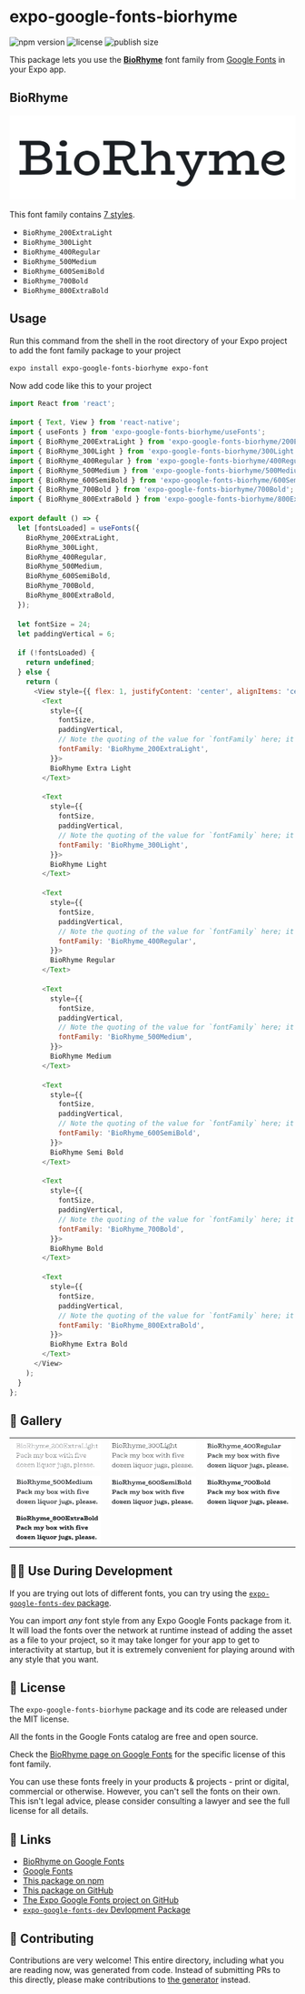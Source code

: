 # expo-google-fonts-biorhyme

![npm version](https://flat.badgen.net/npm/v/expo-google-fonts-biorhyme)
![license](https://flat.badgen.net/github/license/expo/google-fonts)
![publish size](https://flat.badgen.net/packagephobia/install/expo-google-fonts-biorhyme)

This package lets you use the [**BioRhyme**](https://fonts.google.com/specimen/BioRhyme) font family from [Google Fonts](https://fonts.google.com/) in your Expo app.

## BioRhyme

![BioRhyme](./font-family.png)

This font family contains [7 styles](#-gallery).

- `BioRhyme_200ExtraLight`
- `BioRhyme_300Light`
- `BioRhyme_400Regular`
- `BioRhyme_500Medium`
- `BioRhyme_600SemiBold`
- `BioRhyme_700Bold`
- `BioRhyme_800ExtraBold`

## Usage

Run this command from the shell in the root directory of your Expo project to add the font family package to your project
```sh
expo install expo-google-fonts-biorhyme expo-font
```

Now add code like this to your project
```js
import React from 'react';

import { Text, View } from 'react-native';
import { useFonts } from 'expo-google-fonts-biorhyme/useFonts';
import { BioRhyme_200ExtraLight } from 'expo-google-fonts-biorhyme/200ExtraLight';
import { BioRhyme_300Light } from 'expo-google-fonts-biorhyme/300Light';
import { BioRhyme_400Regular } from 'expo-google-fonts-biorhyme/400Regular';
import { BioRhyme_500Medium } from 'expo-google-fonts-biorhyme/500Medium';
import { BioRhyme_600SemiBold } from 'expo-google-fonts-biorhyme/600SemiBold';
import { BioRhyme_700Bold } from 'expo-google-fonts-biorhyme/700Bold';
import { BioRhyme_800ExtraBold } from 'expo-google-fonts-biorhyme/800ExtraBold';

export default () => {
  let [fontsLoaded] = useFonts({
    BioRhyme_200ExtraLight,
    BioRhyme_300Light,
    BioRhyme_400Regular,
    BioRhyme_500Medium,
    BioRhyme_600SemiBold,
    BioRhyme_700Bold,
    BioRhyme_800ExtraBold,
  });

  let fontSize = 24;
  let paddingVertical = 6;

  if (!fontsLoaded) {
    return undefined;
  } else {
    return (
      <View style={{ flex: 1, justifyContent: 'center', alignItems: 'center' }}>
        <Text
          style={{
            fontSize,
            paddingVertical,
            // Note the quoting of the value for `fontFamily` here; it expects a string!
            fontFamily: 'BioRhyme_200ExtraLight',
          }}>
          BioRhyme Extra Light
        </Text>

        <Text
          style={{
            fontSize,
            paddingVertical,
            // Note the quoting of the value for `fontFamily` here; it expects a string!
            fontFamily: 'BioRhyme_300Light',
          }}>
          BioRhyme Light
        </Text>

        <Text
          style={{
            fontSize,
            paddingVertical,
            // Note the quoting of the value for `fontFamily` here; it expects a string!
            fontFamily: 'BioRhyme_400Regular',
          }}>
          BioRhyme Regular
        </Text>

        <Text
          style={{
            fontSize,
            paddingVertical,
            // Note the quoting of the value for `fontFamily` here; it expects a string!
            fontFamily: 'BioRhyme_500Medium',
          }}>
          BioRhyme Medium
        </Text>

        <Text
          style={{
            fontSize,
            paddingVertical,
            // Note the quoting of the value for `fontFamily` here; it expects a string!
            fontFamily: 'BioRhyme_600SemiBold',
          }}>
          BioRhyme Semi Bold
        </Text>

        <Text
          style={{
            fontSize,
            paddingVertical,
            // Note the quoting of the value for `fontFamily` here; it expects a string!
            fontFamily: 'BioRhyme_700Bold',
          }}>
          BioRhyme Bold
        </Text>

        <Text
          style={{
            fontSize,
            paddingVertical,
            // Note the quoting of the value for `fontFamily` here; it expects a string!
            fontFamily: 'BioRhyme_800ExtraBold',
          }}>
          BioRhyme Extra Bold
        </Text>
      </View>
    );
  }
};

```

## 🔡 Gallery


||||
|-|-|-|
|![BioRhyme_200ExtraLight](.//200ExtraLight/BioRhyme_200ExtraLight.ttf.png)|![BioRhyme_300Light](.//300Light/BioRhyme_300Light.ttf.png)|![BioRhyme_400Regular](.//400Regular/BioRhyme_400Regular.ttf.png)||
|![BioRhyme_500Medium](.//500Medium/BioRhyme_500Medium.ttf.png)|![BioRhyme_600SemiBold](.//600SemiBold/BioRhyme_600SemiBold.ttf.png)|![BioRhyme_700Bold](.//700Bold/BioRhyme_700Bold.ttf.png)||
|![BioRhyme_800ExtraBold](.//800ExtraBold/BioRhyme_800ExtraBold.ttf.png)||||


## 👩‍💻 Use During Development

If you are trying out lots of different fonts, you can try using the [`expo-google-fonts-dev` package](https://github.com/freeboub/google-fonts/tree/master/font-packages/dev#readme).

You can import *any* font style from any Expo Google Fonts package from it. It will load the fonts
over the network at runtime instead of adding the asset as a file to your project, so it may take longer
for your app to get to interactivity at startup, but it is extremely convenient
for playing around with any style that you want.

## 📖 License

The `expo-google-fonts-biorhyme` package and its code are released under the MIT license.

All the fonts in the Google Fonts catalog are free and open source.

Check the [BioRhyme page on Google Fonts](https://fonts.google.com/specimen/BioRhyme) for the specific license of this font family.

You can use these fonts freely in your products & projects - print or digital, commercial or otherwise. However, you can't sell the fonts on their own. This isn't legal advice, please consider consulting a lawyer and see the full license for all details.

## 🔗 Links

- [BioRhyme on Google Fonts](https://fonts.google.com/specimen/BioRhyme)
- [Google Fonts](https://fonts.google.com/)
- [This package on npm](https://www.npmjs.com/package/expo-google-fonts-biorhyme)
- [This package on GitHub](https://github.com/freeboub/google-fonts/tree/master/font-packages/biorhyme)
- [The Expo Google Fonts project on GitHub](https://github.com/freeboub/google-fonts)
- [`expo-google-fonts-dev` Devlopment Package](https://github.com/freeboub/google-fonts/tree/master/font-packages/dev)

## 🤝 Contributing

Contributions are very welcome! This entire directory, including what you are reading now, was generated from code. Instead of submitting PRs to this directly, please make contributions to [the generator](https://github.com/freeboub/google-fonts/tree/master/packages/generator) instead.
